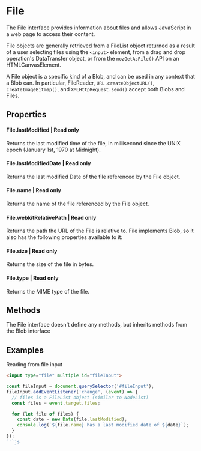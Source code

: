 # File
The File interface provides information about files and allows JavaScript in a web page to access their content.

File objects are generally retrieved from a FileList object returned as a result of a user selecting files using the ```<input>``` element, from a drag and drop operation's DataTransfer object, or from the ```mozGetAsFile()``` API on an HTMLCanvasElement.

A File object is a specific kind of a Blob, and can be used in any context that a Blob can. In particular, FileReader, ```URL.createObjectURL()```, ```createImageBitmap()```, and ```XMLHttpRequest.send()``` accept both Blobs and Files.

## Properties
#### File.lastModified | Read only
Returns the last modified time of the file, in millisecond since the UNIX epoch (January 1st, 1970 at Midnight).
#### File.lastModifiedDate  | Read only
Returns the last modified Date of the file referenced by the File object.
#### File.name | Read only
Returns the name of the file referenced by the File object.
#### File.webkitRelativePath  | Read only
Returns the path the URL of the File is relative to.
File implements Blob, so it also has the following properties available to it:

#### File.size | Read only
Returns the size of the file in bytes.
#### File.type | Read only
Returns the MIME type of the file.

## Methods
The File interface doesn't define any methods, but inherits methods from the Blob interface

## Examples
Reading from file input
```html
<input type="file" multiple id="fileInput">
```

```js
const fileInput = document.querySelector('#fileInput');
fileInput.addEventListener('change', (event) => {
  // files is a FileList object (similar to NodeList) 
  const files = event.target.files;

  for (let file of files) {
    const date = new Date(file.lastModified);
    console.log(`${file.name} has a last modified date of ${date}`);
  }
});
```js